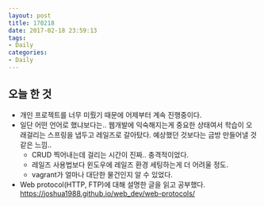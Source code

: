 ```yaml
---
layout: post
title: 170218
date: 2017-02-18 23:59:13
tags:
- Daily
categories:
- Daily
---
```


## 오늘 한 것
* 개인 프로젝트를 너무 미뤘기 때문에 어제부터 계속 진행중이다.
* 일단 어떤 언어로 했냐보다는.. 웹개발에 익숙해지는게 중요한 상태여서 학습이 오래걸리는 스프링을 냅두고 레일즈로 갈아탔다. 예상했던 것보다는 금방 만들어낼 것 같은 느낌..
	* CRUD 찍어내는데 걸리는 시간이 진짜.. 충격적이었다.
	* 레일즈 사용법보다 윈도우에 레일즈 환경 세팅하는게 더 어려울 정도.
	* vagrant가 얼마나 대단한 물건인지 알 수 있었다.
* Web protocol(HTTP, FTP)에 대해 설명한 글을 읽고 공부했다.  https://joshua1988.github.io/web_dev/web-protocols/
